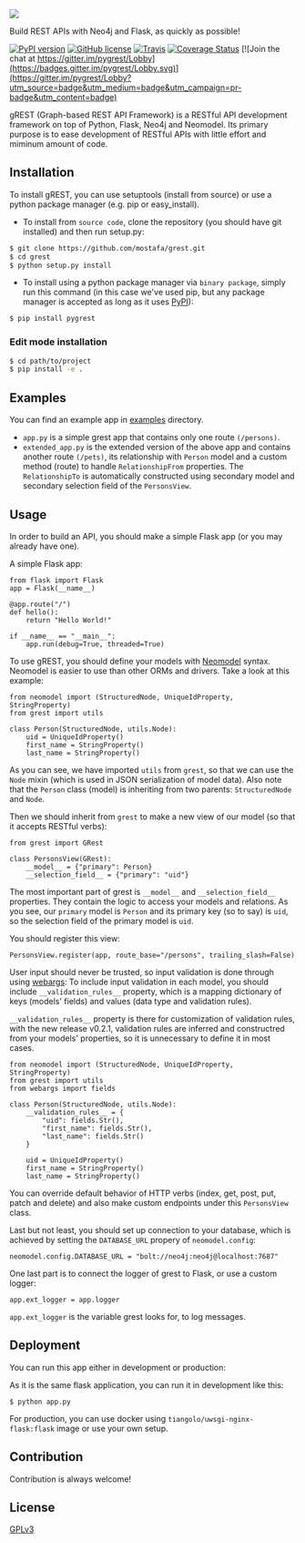 [![](https://rawgit.com/mostafa/grest/master/assets/gREST-logo.png)](https://github.com/mostafa/grest)

Build REST APIs with Neo4j and Flask, as quickly as possible!

[![PyPI version](https://badge.fury.io/py/pygrest.svg)](https://badge.fury.io/py/pygrest)
[![GitHub license](https://img.shields.io/badge/license-GPLv3-blue.svg)](https://raw.githubusercontent.com/mostafa/grest/master/LICENSE)
[![Travis](https://img.shields.io/travis/mostafa/grest.svg)](https://travis-ci.org/mostafa/grest)
[![Coverage Status](https://coveralls.io/repos/github/mostafa/grest/badge.svg?branch=master)](https://coveralls.io/github/mostafa/grest?branch=master)
[![Join the chat at https://gitter.im/pygrest/Lobby](https://badges.gitter.im/pygrest/Lobby.svg)](https://gitter.im/pygrest/Lobby?utm_source=badge&utm_medium=badge&utm_campaign=pr-badge&utm_content=badge)

gREST (Graph-based REST API Framework) is a RESTful API development framework on top of Python, Flask, Neo4j and Neomodel. Its primary purpose is to ease development of RESTful APIs with little effort and miminum amount of code.

## Installation
To install gREST, you can use setuptools (install from source) or use a python package manager (e.g. pip or easy_install).

+ To install from `source code`, clone the repository (you should have git installed) and then run setup.py:
```bash
$ git clone https://github.com/mostafa/grest.git
$ cd grest
$ python setup.py install
```
+ To install using a python package manager via `binary package`, simply run this command (in this case we've used pip, but any package manager is accepted as long as it uses [PyPI](https://pypi.python.org/pypi)):
```bash
$ pip install pygrest
```

### Edit mode installation

```bash
$ cd path/to/project
$ pip install -e .
```

## Examples
You can find an example app in [examples](https://github.com/mostafa/grest/tree/master/examples) directory.
+ `app.py` is a simple grest app that contains only one route `(/persons)`.
+ `extended_app.py` is the extended version of the above app and contains another route `(/pets)`, its relationship with `Person` model and a custom method (route) to handle `RelationshipFrom` properties. The `RelationshipTo` is automatically constructed using secondary model and secondary selection field of the `PersonsView`.

## Usage
In order to build an API, you should make a simple Flask app (or you may already have one).

A simple Flask app:
~~~~
from flask import Flask
app = Flask(__name__)

@app.route("/")
def hello():
    return "Hello World!"

if __name__ == "__main__":
    app.run(debug=True, threaded=True)
~~~~

To use gREST, you should define your models with [Neomodel](http://neomodel.readthedocs.io/en/latest/getting_started.html#definition) syntax. Neomodel is easier to use than other ORMs and drivers. Take a look at this example:

~~~~
from neomodel import (StructuredNode, UniqueIdProperty, StringProperty)
from grest import utils

class Person(StructuredNode, utils.Node):
    uid = UniqueIdProperty()
    first_name = StringProperty()
    last_name = StringProperty()
~~~~
As you can see, we have imported `utils` from `grest`, so that we can use the `Node` mixin (which is used in JSON serialization of model data). Also note that the `Person` class (model) is inheriting from two parents: `StructuredNode` and `Node`.

Then we should inherit from `grest` to make a new view of our model (so that it accepts RESTful verbs):
~~~~
from grest import GRest

class PersonsView(GRest):
    __model__ = {"primary": Person}
    __selection_field__ = {"primary": "uid"}
~~~~
The most important part of grest is `__model__` and `__selection_field__` properties. They contain the logic to access your models and relations. As you see, our `primary` model is `Person` and its primary key (so to say) is `uid`, so the selection field of the primary model is `uid`.

You should register this view:
~~~~
PersonsView.register(app, route_base="/persons", trailing_slash=False)
~~~~

User input should never be trusted, so input validation is done through using [webargs](https://github.com/sloria/webargs):
To include input validation in each model, you should include `__validation_rules__` property, which is a mapping dictionary of keys (models' fields) and values (data type and validation rules).

`__validation_rules__` property is there for customization of validation rules, with the new release v0.2.1, validation rules are inferred and constructred from your models' properties, so it is unnecessary to define it in most cases.

~~~~
from neomodel import (StructuredNode, UniqueIdProperty, StringProperty)
from grest import utils
from webargs import fields

class Person(StructuredNode, utils.Node):
    __validation_rules__ = {
        "uid": fields.Str(),
        "first_name": fields.Str(),
        "last_name": fields.Str()
    }

    uid = UniqueIdProperty()
    first_name = StringProperty()
    last_name = StringProperty()
~~~~

You can override default behavior of HTTP verbs (index, get, post, put, patch and delete) and also make custom endpoints under this `PersonsView` class.

Last but not least, you should set up connection to your database, which is achieved by setting the `DATABASE_URL` propery of `neomodel.config`:
~~~~
neomodel.config.DATABASE_URL = "bolt://neo4j:neo4j@localhost:7687"
~~~~

One last part is to connect the logger of grest to Flask, or use a custom logger:
~~~~
app.ext_logger = app.logger
~~~~

`app.ext_logger` is the variable grest looks for, to log messages.

## Deployment
You can run this app either in development or production:

As it is the same flask application, you can run it in development like this:
~~~~
$ python app.py
~~~~

For production, you can use docker using `tiangolo/uwsgi-nginx-flask:flask` image or use your own setup.

## Contribution
Contribution is always welcome!

## License
[GPLv3](https://github.com/mostafa/grest/blob/master/LICENSE)
